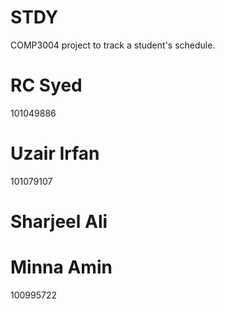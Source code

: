 # STDY
COMP3004 project to track a student's schedule.

# RC Syed
101049886

# Uzair Irfan
101079107
# Sharjeel Ali

# Minna Amin
100995722
